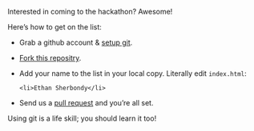 Interested in coming to the hackathon?
Awesome!

Here&rsquo;s how to get on the list:

* Grab a github account & [setup git](http://help.github.com/set-up-git-redirect).
* [Fork this repositry](http://help.github.com/fork-a-repo/).
* Add your name to the list in your local copy. Literally edit `index.html`:

  `<li>Ethan Sherbondy</li>`

* Send us a [pull request](http://help.github.com/send-pull-requests/) and you&rsquo;re all set.

Using git is a life skill; you should learn it too!